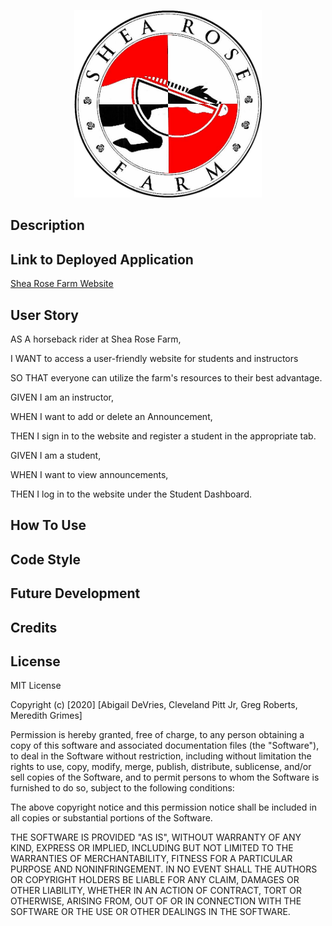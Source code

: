 <p align=center>
<img src="./client/src/assets/images/sheaRoseLogo.png" width=300>
</p>

## Description



## Link to Deployed Application
[Shea Rose Farm Website](url)

## User Story

AS A horseback rider at Shea Rose Farm,

I WANT to access a user-friendly website for students and instructors

SO THAT everyone can utilize the farm's resources to their best advantage.

GIVEN I am an instructor,

WHEN I want to add or delete an Announcement,

THEN I sign in to the website and register a student in the appropriate tab.

GIVEN I am a student,

WHEN I want to view announcements,

THEN I log in to the website under the Student Dashboard.

## How To Use



## Code Style



## Future Development 



## Credits



## License 

MIT License

Copyright (c) [2020] [Abigail DeVries, Cleveland Pitt Jr, Greg Roberts, Meredith Grimes]

Permission is hereby granted, free of charge, to any person obtaining a copy
of this software and associated documentation files (the "Software"), to deal
in the Software without restriction, including without limitation the rights
to use, copy, modify, merge, publish, distribute, sublicense, and/or sell
copies of the Software, and to permit persons to whom the Software is
furnished to do so, subject to the following conditions:

The above copyright notice and this permission notice shall be included in all
copies or substantial portions of the Software.

THE SOFTWARE IS PROVIDED "AS IS", WITHOUT WARRANTY OF ANY KIND, EXPRESS OR
IMPLIED, INCLUDING BUT NOT LIMITED TO THE WARRANTIES OF MERCHANTABILITY,
FITNESS FOR A PARTICULAR PURPOSE AND NONINFRINGEMENT. IN NO EVENT SHALL THE
AUTHORS OR COPYRIGHT HOLDERS BE LIABLE FOR ANY CLAIM, DAMAGES OR OTHER
LIABILITY, WHETHER IN AN ACTION OF CONTRACT, TORT OR OTHERWISE, ARISING FROM,
OUT OF OR IN CONNECTION WITH THE SOFTWARE OR THE USE OR OTHER DEALINGS IN THE
SOFTWARE.
